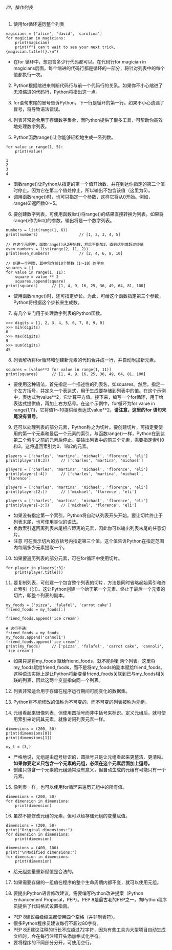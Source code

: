 ###### 四、操作列表

1. 使用for循环遍历整个列表
```
magicians = ['alice', 'david', 'carolina']
for magician in magicians:
    print(magician)
    print(f"I can't wait to see your next trick, {magician.title()}.\n")
```
- 在for 循环中，想包含多少行代码都可以。在代码行for magician in magicians后面，每个缩进的代码行都是循环的一部分，将针对列表中的每个值都执行一次。

2. Python根据缩进来判断代码行与前一个代码行的关系。如果你不小心缩进了无须缩进的代码行，Python将指出这一点。

3. for语句末尾的冒号告诉Python，下一行是循环的第一行。如果不小心遗漏了冒号，将导致语法错误。

4. 列表非常适合用于存储数字集合，而Python提供了很多工具，可帮助你高效地处理数字列表。

5. Python函数range()让你能够轻松地生成一系列数。
```
for value in range(1, 5): 
    print(value)

1
2
3
4
```
- 函数range()让Python从指定的第一个值开始数，并在到达你指定的第二个值时停止。因为它在第二个值处停止，所以输出不包含该值（这里为5）。
- 调用函数range()时，也可只指定一个参数，这样它将从0开始。例如，range(6)返回数0～5。

6. 要创建数字列表，可使用函数list()将range()的结果直接转换为列表。如果将range()作为list()的参数，输出将是一个数字列表。
```
numbers = list(range(1, 6)) 
print(numbers)                  // [1, 2, 3, 4, 5]

// 在这个示例中，函数range()从2开始数，然后不断加2，直到达到或超过终值
even_numbers = list(range(2, 11, 2))
print(even_numbers)             // [2, 4, 6, 8, 10]

// 创建一个列表，其中包含前10个整数（1～10）的平方
squares = []
for value in range(1, 11):
	square = value ** 2
	squares.append(square)
print(squares)      // [1, 4, 9, 16, 25, 36, 49, 64, 81, 100]

```
- 使用函数range()时，还可指定步长。为此，可给这个函数指定第三个参数，Python将根据这个步长来生成数。

7. 有几个专门用于处理数字列表的Python函数。
```
>>> digits = [1, 2, 3, 4, 5, 6, 7, 8, 9, 0]
>>> min(digits)
0
>>> max(digits)
9
>>> sum(digits)
45
```

8. 列表解析将for循环和创建新元素的代码合并成一行，并自动附加新元素。
```
squares = [value**2 for value in range(1, 11)] 
print(squares)      // [1, 4, 9, 16, 25, 36, 49, 64, 81, 100]
```
- 要使用这种语法，首先指定一个描述性的列表名，如squares。然后，指定一个左方括号，并定义一个表达式，用于生成要存储到列表中的值。在这个示例中，表达式为value\*\*2，它计算平方值。接下来，编写一个for循环，用于给表达式提供值，再加上右方括号。在这个示例中，for循环为for value in range(1,11)，它将值1～10提供给表达式value\*\*2。**请注意，这里的for 语句末尾没有冒号**。

9. 还可以处理列表的部分元素，Python称之为切片。要创建切片，可指定要使用的第一个元素和最后一个元素的索引。与函数range()一样，Python在到达第二个索引之前的元素后停止。要输出列表中的前三个元素，需要指定索引0和3，这将返回索引为0、1和2的元素。
```
players = ['charles', 'martina', 'michael', 'florence', 'eli']
print(players[0:3])     // ['charles', 'martina', 'michael']

players = ['charles', 'martina', 'michael', 'florence', 'eli'] 
print(players[:4])      // ['charles', 'martina', 'michael', 'florence']

players = ['charles', 'martina', 'michael', 'florence', 'eli'] 
print(players[2:])      // ['michael', 'florence', 'eli']

players = ['charles', 'martina', 'michael', 'florence', 'eli'] 
print(players[-3:])     // ['michael', 'florence', 'eli']
```
- 如果没有指定第一个索引，Python将自动从列表开头开始。要让切片终止于列表末尾，也可使用类似的语法。
- 负数索引返回离列表末尾相应距离的元素，因此你可以输出列表末尾的任意切片。
- 注意	可在表示切片的方括号内指定第三个值。这个值告诉Python在指定范围内每隔多少元素提取一个。

10. 如果要遍历列表的部分元素，可在for循环中使用切片。
```
for player in players[:3]: 
    print(player.title())
```

11. 要复制列表，可创建一个包含整个列表的切片，方法是同时省略起始索引和终止索引（[:]）。这让Python创建一个始于第一个元素、终止于最后一个元素的切片，即整个列表的副本。
```
my_foods = ['pizza', 'falafel', 'carrot cake']
friend_foods = my_foods[:]

friend_foods.append('ice cream')

# 这行不通:
friend_foods = my_foods
my_foods.append('cannoli')
friend_foods.append('ice cream')
print(my_foods)     // ['pizza', 'falafel', 'carrot cake', 'cannoli', 'ice cream']
```
- 如果只是将my_foods 赋给friend_foods，就不能得到两个列表。这里将my_foods赋给friend_foods，而不是将my_foods的副本赋给friend_foods。这种语法实际上是让Python将新变量friend_foods关联到已与my_foods相关联的列表，因此这两个变量指向同一个列表。

12. 列表非常适合用于存储在程序运行期间可能变化的数据集。

13. Python将不能修改的值称为不可变的，而不可变的列表被称为元组。

14. 元组看起来很像列表，但使用圆括号而非中括号来标识。定义元组后，就可使用索引来访问其元素，就像访问列表元素一样。
```
dimensions = (200, 50)
print(dimensions[0]) 
print(dimensions[1])

my_t = (3,)
```
- 严格地说，元组是由逗号标识的，圆括号只是让元组看起来更整洁、更清晰。**如果你要定义只包含一个元素的元组，必须在这个元素后面加上逗号。**
- 创建只包含一个元素的元组通常没有意义，但自动生成的元组有可能只有一个元素。

15. 像列表一样，也可以使用for循环来遍历元组中的所有值。
```
dimensions = (200, 50)
for dimension in dimensions: 
    print(dimension)
```

16. 虽然不能修改元组的元素，但可以给存储元组的变量赋值。
```
dimensions = (200, 50)
print("Original dimensions:") 
for dimension in dimensions:
    print(dimension)

dimensions = (400, 100)
print("\nModified dimensions:") 
for dimension in dimensions:
    print(dimension)
```
- 给元组变量重新赋值是合法的。


17. 如果需要存储的一组值在程序的整个生命周期内都不变，就可以使用元组。

18. 要提出Python语言修改建议，需要编写Python改进提案（Python Enhancement Proposal，PEP）。PEP 8是最古老的PEP之一，向Python程序员提供了代码格式设置指南。
- PEP 8建议每级缩进都使用四个空格（并非制表符）。
- 很多Python程序员建议每行不超过80字符。
- PEP 8还建议注释的行长不应超过72字符，因为有些工具为大型项目自动生成文档时，会在每行注释开头添加格式化字符。
- 要将程序的不同部分分开，可使用空行。
